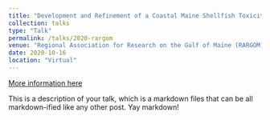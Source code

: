 ```yaml
---
title: "Development and Refinement of a Coastal Maine Shellfish Toxicity Forecasting Algorithm"
collection: talks
type: "Talk"
permalink: /talks/2020-rargom
venue: "Regional Association for Research on the Gulf of Maine (RARGOM)"
date: 2020-10-16
location: "Virtual"
---
```


[More information here](http://example2.com)

This is a description of your talk, which is a markdown files that can be all markdown-ified like any other post. Yay markdown!
